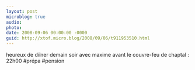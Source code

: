 ```yaml
---
layout: post
microblog: true
audio: 
photo: 
date: 2008-09-06 00:00:00 -0000
guid: http://xtof.micro.blog/2008/09/06/t911953510.html
---
```

heureux de diîner demain soir avec maxime avant le couvre-feu de chaptal : 22h00 #prépa #pension
